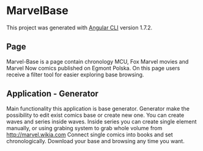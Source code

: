 # MarvelBase

This project was generated with [Angular CLI](https://github.com/angular/angular-cli) version 1.7.2.

## Page

Marvel-Base is a page contain chronology MCU, Fox Marvel movies and Marvel Now comics published on Egmont Polska.
On this page users receive a filter tool for easier exploring base browsing.

## Application - Generator

Main functionality this application is base generator. Generator make the possibility to edit exist comics base or create new one.
You can create waves and series inside waves.
Inside series you can create single element manually, or using grabing system to grab whole volume from http://marvel.wikia.com
Connect single comics into books and set chronologically.
Download your base and browsing any time you want.